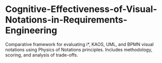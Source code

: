 # Cognitive-Effectiveness-of-Visual-Notations-in-Requirements-Engineering
Comparative framework for evaluating i*, KAOS, UML, and BPMN visual notations using Physics of Notations principles. Includes methodology, scoring, and analysis of trade-offs.
